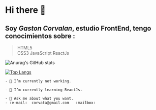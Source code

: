 # Hi there 👋

##  Soy _Gaston Corvalan_, estudio FrontEnd, tengo conocimientos sobre :

 >  HTML5  
 >  CSS3
 >  JavaScript
 >  ReactJs





![Anurag's GitHub stats](https://github-readme-stats.vercel.app/api?username=Gastoncorvata&show_icons=true&theme=vision-friendly-dark)




[![Top Langs](https://github-readme-stats.vercel.app/api/top-langs/?username=Gastoncorvata)](https://github.com/anuraghazra/github-readme-stats&title_color#48d439)


```
- 🔭 I’m currently not working.
```
```
- 🌱 I’m currently learning ReactJs.
```
```
- 💬 Ask me about what you want.
- :e-mail:  corvata@gmail.com 	:mailbox:
```
